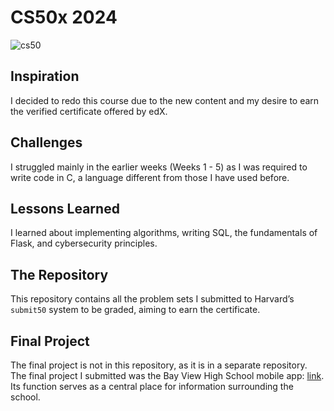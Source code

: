 # CS50x 2024

![cs50](https://github.com/user-attachments/assets/b37bc941-0555-4335-950f-1921179c543a)

## Inspiration

I decided to redo this course due to the new content and my desire to earn the verified certificate offered by edX.

## Challenges

I struggled mainly in the earlier weeks (Weeks 1 - 5) as I was required to write code in C, a language different from those I have used before.

## Lessons Learned

I learned about implementing algorithms, writing SQL, the fundamentals of Flask, and cybersecurity principles.

## The Repository

This repository contains all the problem sets I submitted to Harvard’s `submit50` system to be graded, aiming to earn the certificate.

## Final Project

The final project is not in this repository, as it is in a separate repository. The final project I submitted was the Bay View High School mobile app: [link](https://github.com/soodaayush/BVHApp). Its function serves as a central place for information surrounding the school.
